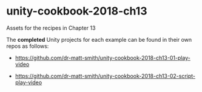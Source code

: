 # unity-cookbook-2018-ch13
Assets for the recipes in Chapter 13

The **completed** Unity projects for each example can be found in their own repos as follows:

- https://github.com/dr-matt-smith/unity-cookbook-2018-ch13-01-play-video

- https://github.com/dr-matt-smith/unity-cookbook-2018-ch13-02-script-play-video

